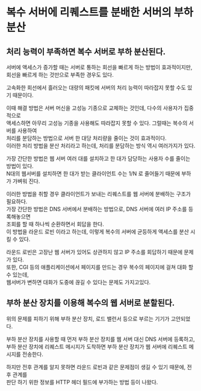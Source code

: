 # 복수 서버에 리퀘스트를 분배한 서버의 부하 분산

## 처리 능력이 부족하면 복수 서버로 부하 분산된다.

서버에 액세스가 증가할 때는 서버로 통하는 회선을 빠르게 하는 방법이 효과적이지만,  
회선을 빠르게 하는 것만으로 부족한 경우도 있다.

고속화한 회선에서 흘러오는 대량의 패킷에 서버의 처리 능력이 따라잡지 못할 수도 있기 때문이다.

이때 해결 방법은 서버 머신을 고성능 기종으로 교체하는 것인데, 다수의 사용자가 집중적으로  
액세스하면 아무리 고성능 기종을 사용해도 따라잡지 못할 수 있다. 그럴때는 복수의 서버를 사용하여  
처리를 분담하는 방법으로 서버 한 대당 처리량을 줄이는 것이 효과적이다.  
이러한 처리 방법을 분산 처리라고 하는데, 처리를 분담하는 방식 역시 여러가지가 있다.

가장 간단한 방법은 웹 서버 여러 대를 설치하고 한 대가 담당하는 사용자 수를 줄이는 방법이 있다.  
N대의 웹서버를 설치하면 한 대가 받는 클라이언트 수는 1/N 로 줄어들기 때문에 부하가 가벼워 진다.

이러한 방법을 취할 경우 클라이언트가 보내는 리퀘스트를 웹 서버에 분배하는 구조가 필요하다.  
가장 간단한 방법은 DNS 서버에서 분배하는 방법으로, DNS 서버에 여러 IP 주소를 등록해놓으면  
조회를 할 때 하나씩 순환하면서 회답을 한다.  
이 방법을 라운드 로빈 이라고 하는데, 이렇게 복수의 서버에 균등하게 액세스를 분산 시킬 수 있다.

라운드 로빈은 고장난 웹 서버가 있어도 상관하지 않고 IP 주소를 회답하기 때문에 문제가 있다.  
또한, CGI 등의 애플리케이션에서 페이지를 만드는 경우 복수의 페이지에 걸쳐 대화 할 수 있는데,  
웹서버가 변하면 대화가 도중에 끊길 수 있다는 문제도 가지고있다.

## 부하 분산 장치를 이용해 복수의 웹 서버로 분할된다.

위의 문제를 피하기 위해 부하 분산 장치, 로드 밸런서 등으로 부르는 기기가 고안되었다.

부하 분산 장치를 사용할 때 먼저 부하 분산 장치를 웹 서버 대신 DNS 서버에 등록하고,  
부하 분산 장치에 리퀘스트 메시지가 도착하면 부하 분산 장치가 웹 서버에 리퀘스트 메시지를 전송한다.

하지만 전후 관계를 알지 못하면 라운드 로빈과 같은 문제점이 생길 수 있기 때문에, 전후 관계를  
판단 하기 위한 정보를 HTTP 헤더 필드에 부가하는 방법 등이 나왔다.

